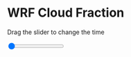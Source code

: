 <h1>WRF  Cloud Fraction </h1>
<p>Drag the slider to change the time</p>

<div class="slidecontainer">
<input oninput='setImage(this)' class="slider" type="range" min="0" max="9" value="0" step="1" />
<img id='img'/>
</div>

<script>
var img = document.getElementById('img');
var img_array = ['/assets/images/wrf/cf_wrfout_d01_2020-03-21_12:00:00.png',
'/assets/images/wrf/cf_wrfout_d01_2020-03-21_13:00:00.png',
'/assets/images/wrf/cf_wrfout_d01_2020-03-21_14:00:00.png',
'/assets/images/wrf/cf_wrfout_d01_2020-03-21_15:00:00.png',
'/assets/images/wrf/cf_wrfout_d01_2020-03-21_16:00:00.png',
'/assets/images/wrf/cf_wrfout_d01_2020-03-21_17:00:00.png',
'/assets/images/wrf/cf_wrfout_d01_2020-03-21_18:00:00.png',
'/assets/images/wrf/cf_wrfout_d01_2020-03-21_19:00:00.png',
'/assets/images/wrf/cf_wrfout_d01_2020-03-21_20:00:00.png',];
function setImage(obj)
{
        var value = obj.value;
        img.src = img_array[value];

}
</script>
